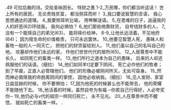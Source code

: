 .49 
可拉后裔的诗。交给圣咏团长。 
恃财之愚 
1-2_万民哪，你们都当听这话！ 
世上所有的居民， 
无论贵贱贫富， 
都当侧耳而听！ 
3_我口要说智慧的言语， 
我心思想通达的道理。 
4_我要侧耳听比喻， 
用琴解谜语。 
5_在患难的日子，追逼我的人的奸恶(62)环绕我， 
我何必惧怕？ 
6_他们那些倚靠财货， 
自夸钱财多的人， 
7_没有一个能赎自己的弟兄(63)， 
能将赎价给神， 
8-9_让他长远活着，不见地府(64)； 
因为赎生命的价值极贵， 
只可永远罢休。 
10_他要见智慧人死， 
愚昧人和畜牲一般的人一同灭亡， 
把他们的财货留给别人。 
11_他们虽以自己的名叫自己的地， 
坟墓却作他们永远的家， 
作他们世世代代的居所(65)。 
12_人居尊贵中不能长久， 
如同死亡的畜类一样。 
13_他们所行之道本为自己的愚昧， 
后来的人却还佩服他们的话语。（细拉） 
14_他们如同羊t]定要下阴间， 
死亡必作他们的牧者； 
到了早晨，正直人必管辖他们。 
他们的形像必被阴间所灭，无处可容身。 
15_然而神必救赎我的命脱离阴间的掌控， 
因他必收纳我。（细拉） 
16_见人发财、家室日益显赫的时候， 
你不要惧怕； 
17_因为他死的时候甚么也不能带去， 
他的荣耀不能随他下去。 
18_他活着的时候，虽然自夸为有福 
─你若自己行得好，人必夸奖你─ 
19_他仍必与v代的祖宗一样同归死亡， 
永不见光。 
20_人在尊贵中而不醒悟， 
就如死亡的畜类一样。 
.